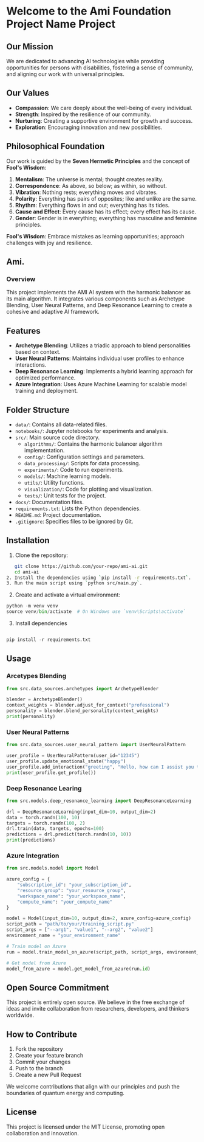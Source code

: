 # Welcome to the Ami Foundation Project Name Project

## Our Mission

We are dedicated to advancing AI technologies while providing opportunities for persons with disabilities, fostering a sense of community, and aligning our work with universal principles.

## Our Values

- **Compassion**: We care deeply about the well-being of every individual.
- **Strength**: Inspired by the resilience of our community.
- **Nurturing**: Creating a supportive environment for growth and success.
- **Exploration**: Encouraging innovation and new possibilities.

## Philosophical Foundation

Our work is guided by the **Seven Hermetic Principles** and the concept of **Fool's Wisdom**:

1. **Mentalism**: The universe is mental; thought creates reality.
2. **Correspondence**: As above, so below; as within, so without.
3. **Vibration**: Nothing rests; everything moves and vibrates.
4. **Polarity**: Everything has pairs of opposites; like and unlike are the same.
5. **Rhythm**: Everything flows in and out; everything has its tides.
6. **Cause and Effect**: Every cause has its effect; every effect has its cause.
7. **Gender**: Gender is in everything; everything has masculine and feminine principles.

**Fool's Wisdom**: Embrace mistakes as learning opportunities; approach challenges with joy and resilience.

## Ami.

### Overview
This project implements the AMI AI system with the harmonic balancer as its main algorithm. It integrates various components such as Archetype Blending, User Neural Patterns, and Deep Resonance Learning to create a cohesive and adaptive AI framework.

## Features

- **Archetype Blending**: Utilizes a triadic approach to blend personalities based on context.
- **User Neural Patterns**: Maintains individual user profiles to enhance interactions.
- **Deep Resonance Learning**: Implements a hybrid learning approach for optimized performance.
- **Azure Integration**: Uses Azure Machine Learning for scalable model training and deployment.


## Folder Structure

- `data/`: Contains all data-related files.
- `notebooks/`: Jupyter notebooks for experiments and analysis.
- `src/`: Main source code directory.
  - `algorithms/`: Contains the harmonic balancer algorithm implementation.
  - `config/`: Configuration settings and parameters.
  - `data_processing/`: Scripts for data processing.
  - `experiments/`: Code to run experiments.
  - `models/`: Machine learning models.
  - `utils/`: Utility functions.
  - `visualization/`: Code for plotting and visualization.
  - `tests/`: Unit tests for the project.
- `docs/`: Documentation files.
- `requirements.txt`: Lists the Python dependencies.
- `README.md`: Project documentation.
- `.gitignore`: Specifies files to be ignored by Git.

## Installation

1. Clone the repository:

```sh
   git clone https://github.com/your-repo/ami-ai.git
   cd ami-ai
2. Install the dependencies using `pip install -r requirements.txt`.
3. Run the main script using `python src/main.py`.
```

2. Create and activate a virtual environment:

```python
python -m venv venv
source venv/bin/activate  # On Windows use `venv\Scripts\activate`
```

3. Install dependencies

```python

pip install -r requirements.txt

```

## Usage

### Arcetypes Blending

```python
from src.data_sources.archetypes import ArchetypeBlender

blender = ArchetypeBlender()
context_weights = blender.adjust_for_context("professional")
personality = blender.blend_personality(context_weights)
print(personality)
```

### User Neural Patterns

```python
from src.data_sources.user_neural_pattern import UserNeuralPattern

user_profile = UserNeuralPattern(user_id="12345")
user_profile.update_emotional_state("happy")
user_profile.add_interaction("greeting", "Hello, how can I assist you today?")
print(user_profile.get_profile())
```

### Deep Resonance Learing

```python
from src.models.deep_resonance_learning import DeepResonanceLearning

drl = DeepResonanceLearning(input_dim=10, output_dim=2)
data = torch.randn(100, 10)
targets = torch.randn(100, 2)
drl.train(data, targets, epochs=100)
predictions = drl.predict(torch.randn(10, 10))
print(predictions)
```

### Azure Integration

```python
from src.models.model import Model

azure_config = {
    "subscription_id": "your_subscription_id",
    "resource_group": "your_resource_group",
    "workspace_name": "your_workspace_name",
    "compute_name": "your_compute_name"
}

model = Model(input_dim=10, output_dim=2, azure_config=azure_config)
script_path = "path/to/your/training_script.py"
script_args = ["--arg1", "value1", "--arg2", "value2"]
environment_name = "your_environment_name"

# Train model on Azure
run = model.train_model_on_azure(script_path, script_args, environment_name)

# Get model from Azure
model_from_azure = model.get_model_from_azure(run.id)
```

## Open Source Commitment

This project is entirely open source. We believe in the free exchange of ideas and invite collaboration from researchers, developers, and thinkers worldwide.

## How to Contribute

1. Fork the repository
2. Create your feature branch
3. Commit your changes
4. Push to the branch
5. Create a new Pull Request

We welcome contributions that align with our principles and push the boundaries of quantum energy and computing.

## License

This project is licensed under the MIT License, promoting open collaboration and innovation.